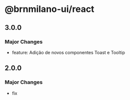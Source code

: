 # @brnmilano-ui/react

## 3.0.0

### Major Changes

- feature: Adição de novos componentes Toast e Tooltip

## 2.0.0

### Major Changes

- fix
